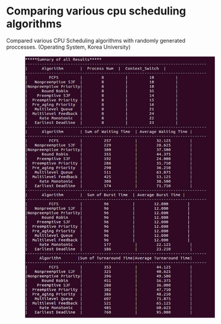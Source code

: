 Comparing various cpu scheduling algorithms
===============
Compared various CPU Scheduling algorithms with randomly generated proccesses.
(Operating System, Korea University)
<br><br>
<img src="./Result.png" width = "600" style = "margin-left:50px">
